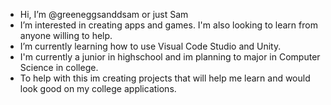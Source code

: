 - Hi, I’m @greeneggsanddsam or just Sam
-  I’m interested in creating apps and games. I'm also looking to learn from anyone willing to help.
-  I’m currently learning how to use Visual Code Studio and Unity.
- I'm currently a junior in highschool and im planning to major in Computer Science in college.
-  To help with this im creating projects that will help me learn and would look good on my college applications. 

<!---
greeneggsanddsam/greeneggsanddsam is a ✨ special ✨ repository because its `README.md` (this file) appears on your GitHub profile.
You can click the Preview link to take a look at your changes.
--->
